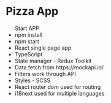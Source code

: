 # Pizza App

<ul>Start APP 
<li>npm install
<li>npm start
<li>React single page app</li>
<li>TypeScript</li>
<li>State manager - Redux Toolkit</li>
<li>Data fetch from https://mockapi.io/</li>
<li>Filters work through API</li>
<li>Styles - SCSS</li>
<li>React router dom used for routing</li>
<li>i18next used for multiple languages</li>
</ul>
